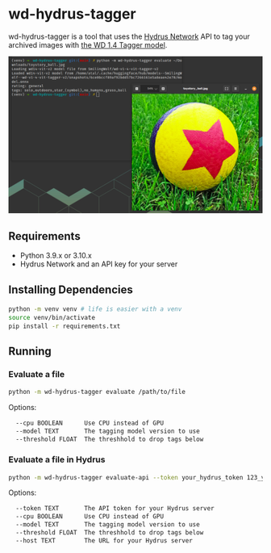# wd-hydrus-tagger
wd-hydrus-tagger is a tool that uses the [Hydrus Network](https://github.com/hydrusnetwork/hydrus) API to tag your archived images with [the WD 1.4 Tagger model](https://huggingface.co/SmilingWolf/wd-v1-4-vit-tagger-v2).

![An example of the evaluate command using a familair toy.](docs/example.png)

## Requirements
* Python 3.9.x or 3.10.x
* Hydrus Network and an API key for your server

## Installing Dependencies
```bash
python -m venv venv # life is easier with a venv
source venv/bin/activate
pip install -r requirements.txt
```

## Running
### Evaluate a file
```bash
python -m wd-hydrus-tagger evaluate /path/to/file
```
Options:
```
  --cpu BOOLEAN      Use CPU instead of GPU
  --model TEXT       The tagging model version to use
  --threshold FLOAT  The threshhold to drop tags below
```

### Evaluate a file in Hydrus
```bash
python -m wd-hydrus-tagger evaluate-api --token your_hydrus_token 123_your_files_hash_456
```
Options:
```
  --token TEXT       The API token for your Hydrus server
  --cpu BOOLEAN      Use CPU instead of GPU
  --model TEXT       The tagging model version to use
  --threshold FLOAT  The threshhold to drop tags below
  --host TEXT        The URL for your Hydrus server
```